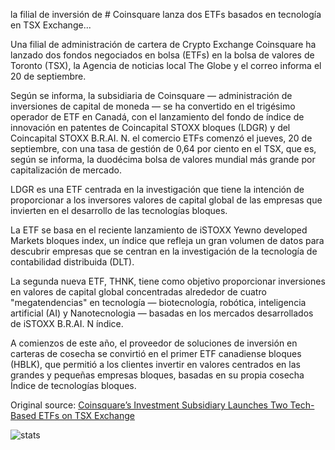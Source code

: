 la filial de inversión de # Coinsquare lanza dos ETFs basados en tecnología en TSX Exchange...

Una filial de administración de cartera de Crypto Exchange Coinsquare ha lanzado dos fondos negociados en bolsa (ETFs) en la bolsa de valores de Toronto (TSX), la Agencia de noticias local The Globe y el correo informa el 20 de septiembre.

Según se informa, la subsidiaria de Coinsquare — administración de inversiones de capital de moneda — se ha convertido en el trigésimo operador de ETF en Canadá, con el lanzamiento del fondo de índice de innovación en patentes de Coincapital STOXX bloques (LDGR) y del Coincapital STOXX B.R.AI. N. el comercio ETFs comenzó el jueves, 20 de septiembre, con una tasa de gestión de 0,64 por ciento en el TSX, que es, según se informa, la duodécima bolsa de valores mundial más grande por capitalización de mercado.

LDGR es una ETF centrada en la investigación que tiene la intención de proporcionar a los inversores valores de capital global de las empresas que invierten en el desarrollo de las tecnologías bloques.

La ETF se basa en el reciente lanzamiento de iSTOXX Yewno developed Markets bloques index, un índice que refleja un gran volumen de datos para descubrir empresas que se centran en la investigación de la tecnología de contabilidad distribuida (DLT).

La segunda nueva ETF, THNK, tiene como objetivo proporcionar inversiones en valores de capital global concentradas alrededor de cuatro "megatendencias" en tecnología — biotecnología, robótica, inteligencia artificial (AI) y Nanotecnologia — basadas en los mercados desarrollados de iSTOXX B.R.AI. N índice.

A comienzos de este año, el proveedor de soluciones de inversión en carteras de cosecha se convirtió en el primer ETF canadiense bloques (HBLK), que permitió a los clientes invertir en valores centrados en las grandes y pequeñas empresas bloques, basadas en su propia cosecha Índice de tecnologías bloques.

Original source: [Coinsquare’s Investment Subsidiary Launches Two Tech-Based ETFs on TSX Exchange](https://cointelegraph.com/news/coinsquares-investment-subsidiary-launches-two-tech-based-etfs-on-tsx-exchange)

![stats](https://c.statcounter.com/11760860/0/a89fa40b/1/ "stats")